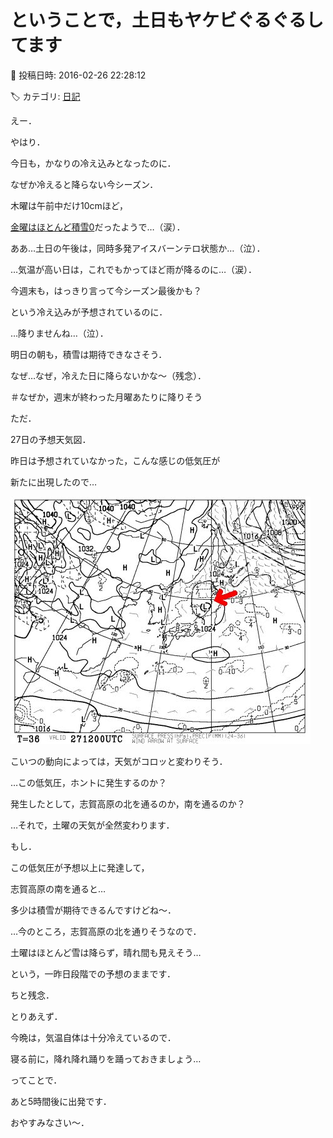 # ということで，土日もヤケビぐるぐるしてます

📅 投稿日時: 2016-02-26 22:28:12

🏷️ カテゴリ: [日記](cc4b5682fb7b8b144980957a978653fb0.md)

えー．


やはり．


今日も，かなりの冷え込みとなったのに．


なぜか冷えると降らない今シーズン．


木曜は午前中だけ10cmほど，


[金曜はほとんど積雪0](https://www.facebook.com/yakebitaiyama/photos/a.133097176785637.26773.116999658395389/942360062526007/?type=3&theater)だったようで…（涙）．


ああ…土日の午後は，同時多発アイスバーンテロ状態か…（泣）．





…気温が高い日は，これでもかってほど雨が降るのに…（涙）．





今週末も，はっきり言って今シーズン最後かも？


という冷え込みが予想されているのに．


…降りませんね…（泣）．


明日の朝も，積雪は期待できなさそう．


なぜ…なぜ，冷えた日に降らないかな～（残念）．


＃なぜか，週末が終わった月曜あたりに降りそう





ただ．


27日の予想天気図．


昨日は予想されていなかった，こんな感じの低気圧が


新たに出現したので…




![726ce13ed35694c95d51deb3d4ba5c48.jpg](images/726ce13ed35694c95d51deb3d4ba5c48.jpg)




こいつの動向によっては，天気がコロッと変わりそう．





…この低気圧，ホントに発生するのか？


発生したとして，志賀高原の北を通るのか，南を通るのか？


…それで，土曜の天気が全然変わります．





もし．


この低気圧が予想以上に発達して，


志賀高原の南を通ると…


多少は積雪が期待できるんですけどね～．





…今のところ，志賀高原の北を通りそうなので．


土曜はほとんど雪は降らず，晴れ間も見えそう…


という，一昨日段階での予想のままです．


ちと残念．





とりあえず．


今晩は，気温自体は十分冷えているので．


寝る前に，降れ降れ踊りを踊っておきましょう…





ってことで．


あと5時間後に出発です．


おやすみなさい～．
